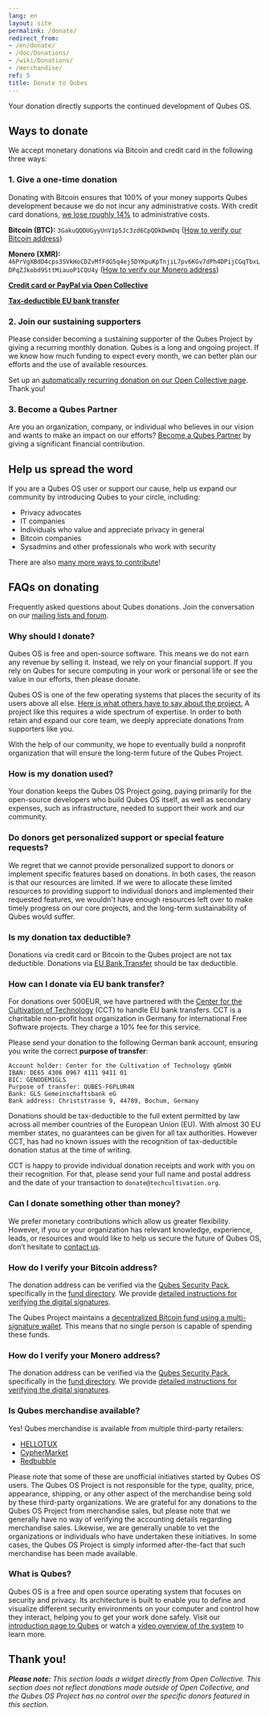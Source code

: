 ```yaml
---
lang: en
layout: site
permalink: /donate/
redirect_from:
- /en/donate/
- /doc/Donations/
- /wiki/Donations/
- /merchandise/
ref: 5
title: Donate to Qubes
---
```


Your donation directly supports the continued development of Qubes OS.

## Ways to donate

We accept monetary donations via Bitcoin and credit card in the following three ways:

### 1. Give a one-time donation

Donating with Bitcoin ensures that 100% of your money supports Qubes development because we do not incur any administrative costs.
With credit card donations, [we lose roughly 14%](https://opencollective.com/faq) to administrative costs.

**<i class="fa fa-2x fa-fw black-icon fa-bitcoin"></i> Bitcoin (BTC):** `3GakuQQDUGyyUnV1p5Jc3zd6CpQDkDwmDq` ([How to verify our Bitcoin address](#how-do-i-verify-your-bitcoin-address))

**<i class="fab fa-2x fa-fw black-icon fa-monero"></i> Monero (XMR):** `46PrVgXBdD4cps3SVkHoCDZvMfFdG5q4ej5DYKpuKpTnjiL7pv6KGv7dPh4DPijCGqTbxLDPqZJkobd9SttMiauoP1CQU4y` ([How to verify our Monero address](#how-do-i-verify-your-monero-address))

**[<i class="fa fa-2x fa-fw black-icon fa-credit-card"></i> Credit card or PayPal via Open Collective](https://opencollective.com/qubes-os)**

**[<i class="fa fa-2x fa-fw black-icon fa-bank"></i> Tax-deductible EU bank transfer](#how-can-i-donate-via-eu-bank-transfer)**

### 2. Join our sustaining supporters

Please consider becoming a sustaining supporter of the Qubes Project by giving a recurring monthly donation.
Qubes is a long and ongoing project.
If we know how much funding to expect every month, we can better plan our efforts and the use of available resources.

Set up an [automatically recurring donation on our Open Collective page](https://opencollective.com/qubes-os#support).
Thank you!

### 3. Become a Qubes Partner

Are you an organization, company, or individual who believes in our vision and wants to make an impact on our efforts? [Become a Qubes Partner](/partners/) by giving a significant financial contribution.

## Help us spread the word

If you are a Qubes OS user or support our cause, help us expand our community by introducing Qubes to your circle, including:

- Privacy advocates
- IT companies
- Individuals who value and appreciate privacy in general
- Bitcoin companies
- Sysadmins and other professionals who work with security

There are also [many more ways to contribute](/doc/contributing/)!

## FAQs on donating

Frequently asked questions about Qubes donations.
Join the conversation on our [mailing lists and forum](/support/).

### Why should I donate?

Qubes OS is free and open-source software.
This means we do not earn any revenue by selling it.
Instead, we rely on your financial support.
If you rely on Qubes for secure computing in your work or personal life or see the value in our efforts, then please donate.

Qubes OS is one of the few operating systems that places the security of its users above all else.
[Here is what others have to say about the project.](/endorsements/)
A project like this requires a wide spectrum of expertise.
In order to both retain and expand our core team, we deeply appreciate donations from supporters like you.

With the help of our community, we hope to eventually build a nonprofit organization that will ensure the long-term future of the Qubes Project.

### How is my donation used?

Your donation keeps the Qubes OS Project going, paying primarily for the open-source developers who build Qubes OS itself, as well as secondary expenses, such as infrastructure, needed to support their work and our community.

### Do donors get personalized support or special feature requests?

We regret that we cannot provide personalized support to donors or implement specific features based on donations.
In both cases, the reason is that our resources are limited.
If we were to allocate these limited resources to providing support to individual donors and implemented their requested features, we wouldn't have enough resources left over to make timely progress on our core projects, and the long-term sustainability of Qubes would suffer.

### Is my donation tax deductible?

Donations via credit card or Bitcoin to the Qubes project are not tax deductible.
Donations via [EU Bank Transfer](#how-can-i-donate-via-eu-bank-transfer) should be tax deductible.

### How can I donate via EU bank transfer?

For donations over 500EUR, we have partnered with the [Center for the Cultivation of Technology](https://techcultivation.org) (CCT) to handle EU bank transfers.
CCT is a charitable non-profit host organization in Germany for international Free Software projects.
They charge a 10% fee for this service.

Please send your donation to the following German bank account, ensuring you write the correct **purpose of transfer**:

```
Account holder: Center for the Cultivation of Technology gGmbH
IBAN: DE65 4306 0967 4111 9411 01
BIC: GENODEM1GLS
Purpose of transfer: QUBES-F6PLUR4N
Bank: GLS Gemeinschaftsbank eG
Bank address: Christstrasse 9, 44789, Bochum, Germany
```

Donations should be tax-deductible to the full extent permitted by law across all member countries of the European Union (EU).
With almost 30 EU member states, no guarantees can be given for all tax authorities.
However CCT, has had no known issues with the recognition of tax-deductible donation status at the time of writing.

CCT is happy to provide individual donation receipts and work with you on their recognition.
For that, please send your full name and postal address and the date of your transaction to `donate@techcultivation.org`.

### Can I donate something other than money?

We prefer monetary contributions which allow us greater flexibility.
However, if you or your organization has relevant knowledge, experience, leads, or resources and would like to help us secure the future of Qubes OS, don’t hesitate to [contact us](mailto:funding@qubes-os.org).

### How do I verify your Bitcoin address?

The donation address can be verified via the [Qubes Security Pack](/security/pack/), specifically in the [fund directory](https://github.com/QubesOS/qubes-secpack/tree/master/fund).
We provide [detailed instructions for verifying the digital signatures](/security/pack/#how-to-obtain-and-authenticate).

The Qubes Project maintains a [decentralized Bitcoin fund using a multi-signature wallet](/news/2016/07/13/qubes-distributed-fund/).
This means that no single person is capable of spending these funds.

### How do I verify your Monero address?

The donation address can be verified via the [Qubes Security Pack](/security/pack/), specifically in the [fund directory](https://github.com/QubesOS/qubes-secpack/tree/master/fund).
We provide [detailed instructions for verifying the digital signatures](/security/pack/#how-to-obtain-and-authenticate).

### Is Qubes merchandise available?

Yes! Qubes merchandise is available from multiple third-party retailers:

- [HELLOTUX](https://www.hellotux.com/qubesos)
- [CypherMarket](https://cyphermarket.com/product-tag/qubes/)
- [Redbubble](https://www.redbubble.com/people/verifiablelist/works/41211269-qubes-os)

Please note that some of these are unofficial initiatives started by Qubes OS users.
The Qubes OS Project is not responsible for the type, quality, price, appearance, shipping, or any other aspect of the merchandise being sold by these third-party organizations.
We are grateful for any donations to the Qubes OS Project from merchandise sales, but please note that we generally have no way of verifying the accounting details regarding merchandise sales.
Likewise, we are generally unable to vet the organizations or individuals who have undertaken these initiatives.
In some cases, the Qubes OS Project is simply informed after-the-fact that such merchandise has been made available.

### What is Qubes?

Qubes OS is a free and open source operating system that focuses on security and privacy.
Its architecture is built to enable you to define and visualize different security environments on your computer and control how they interact, helping you to get your work done safely.
Visit our [introduction page to Qubes](/intro/) or watch a [video overview of the system](/video-tours/) to learn more.

## Thank you!

_**Please note:** This section loads a widget directly from Open Collective. This section does not reflect donations made outside of Open Collective, and the Qubes OS Project has no control over the specific donors featured in this section._

<script src="https://opencollective.com/qubes-os/banner.js"></script>

<noscript><object type="image/svg+xml" data="https://opencollective.com/qubes-os/tiers/supporters.svg?avatarHeight=60&width=600"></object></noscript>

